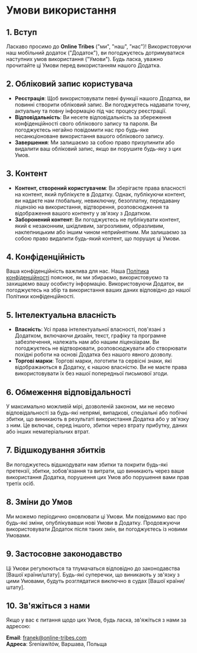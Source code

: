 # Умови використання

## 1. Вступ

Ласкаво просимо до **Online Tribes** ("ми", "наш", "нас")! Використовуючи наш мобільний додаток ("Додаток"), ви погоджуєтесь дотримуватися наступних умов використання ("Умови"). Будь ласка, уважно прочитайте ці Умови перед використанням нашого Додатка.

## 2. Обліковий запис користувача

- **Реєстрація**: Щоб використовувати певні функції нашого Додатка, ви повинні створити обліковий запис. Ви погоджуєтесь надавати точну, актуальну та повну інформацію під час процесу реєстрації.
- **Відповідальність**: Ви несете відповідальність за збереження конфіденційності свого облікового запису та пароля. Ви погоджуєтесь негайно повідомити нас про будь-яке несанкціоноване використання вашого облікового запису.
- **Завершення**: Ми залишаємо за собою право призупинити або видалити ваш обліковий запис, якщо ви порушите будь-яку з цих Умов.

## 3. Контент

- **Контент, створений користувачем**: Ви зберігаєте права власності на контент, який публікуєте в Додатку. Однак, публікуючи контент, ви надаєте нам глобальну, невиключну, безоплатну, передавану ліцензію на використання, відтворення, розповсюдження та відображення вашого контенту у зв'язку з Додатком.
- **Заборонений контент**: Ви погоджуєтесь не публікувати контент, який є незаконним, шкідливим, загрозливим, образливим, наклепницьким або іншим чином неприйнятним. Ми залишаємо за собою право видалити будь-який контент, що порушує ці Умови.

## 4. Конфіденційність

Ваша конфіденційність важлива для нас. Наша [Політика конфіденційності](https://budda24.github.io/privacy_police_online_tribes/privacy-police-uk.html) пояснює, як ми збираємо, використовуємо та захищаємо вашу особисту інформацію. Використовуючи Додаток, ви погоджуєтесь на збір та використання ваших даних відповідно до нашої Політики конфіденційності.

## 5. Інтелектуальна власність

- **Власність**: Усі права інтелектуальної власності, пов'язані з Додатком, включаючи дизайн, текст, графіку та програмне забезпечення, належать нам або нашим ліцензіарам. Ви погоджуєтесь не відтворювати, розповсюджувати або створювати похідні роботи на основі Додатка без нашого явного дозволу.
- **Торгові марки**: Торгові марки, логотипи та сервісні знаки, які відображаються в Додатку, є нашою власністю. Ви не маєте права використовувати їх без нашої попередньої письмової згоди.

## 6. Обмеження відповідальності

У максимально можливій мірі, дозволеній законом, ми не несемо відповідальності за будь-які непрямі, випадкові, спеціальні або побічні збитки, що виникають в результаті використання Додатка або у зв'язку з ним. Це включає, серед іншого, збитки через втрату прибутку, даних або інших нематеріальних втрат.

## 7. Відшкодування збитків

Ви погоджуєтесь відшкодувати нам збитки та покрити будь-які претензії, збитки, зобов'язання та витрати, що виникають через ваше використання Додатка, порушення цих Умов або порушення вами прав третіх осіб.

## 8. Зміни до Умов

Ми можемо періодично оновлювати ці Умови. Ми повідомимо вас про будь-які зміни, опублікувавши нові Умови в Додатку. Продовжуючи використовувати Додаток після таких змін, ви погоджуєтесь із новими Умовами.

## 9. Застосовне законодавство

Ці Умови регулюються та тлумачаться відповідно до законодавства [Вашої країни/штату]. Будь-які суперечки, що виникають у зв'язку з цими Умовами, будуть розглядатися виключно в судах [Вашої країни/штату].

## 10. Зв'яжіться з нами

Якщо у вас є питання щодо цих Умов, будь ласка, зв'яжіться з нами за адресою:

**Email**: franek@online-tribes.com  
**Адреса**: Śreniawitów, Варшава, Польща
